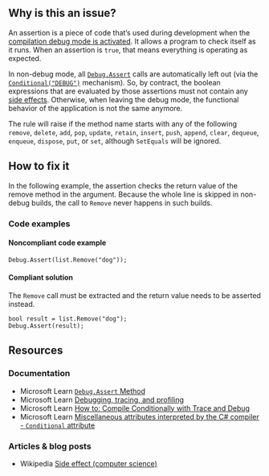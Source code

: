 ## Why is this an issue?

An assertion is a piece of code that’s used during development when the [compilation debug mode is activated](https://learn.microsoft.com/en-us/visualstudio/debugger/how-to-set-debug-and-release-configurations). It
allows a program to check itself as it runs. When an assertion is `true`, that means everything is operating as expected.

In non-debug mode, all [`Debug.Assert`](https://learn.microsoft.com/en-us/dotnet/api/system.diagnostics.debug.assert) calls
are automatically left out (via the [`Conditional("DEBUG")`](https://learn.microsoft.com/en-us/dotnet/api/system.diagnostics.conditionalattribute) mechanism). So, by
contract, the boolean expressions that are evaluated by those assertions must not contain any [side effects](https://en.wikipedia.org/wiki/Side_effect_%28computer_science%29). Otherwise, when leaving the debug mode, the functional behavior
of the application is not the same anymore.

The rule will raise if the method name starts with any of the following `remove`, `delete`, `add`,
`pop`, `update`, `retain`, `insert`, `push`, `append`, `clear`,
`dequeue`, `enqueue`, `dispose`, `put`, or `set`, although `SetEquals` will be
ignored.

## How to fix it

In the following example, the assertion checks the return value of the remove method in the argument. Because the whole line is skipped in
non-debug builds, the call to `Remove` never happens in such builds.

### Code examples

#### Noncompliant code example

    Debug.Assert(list.Remove("dog"));

#### Compliant solution

The `Remove` call must be extracted and the return value needs to be asserted instead.

    bool result = list.Remove("dog");
    Debug.Assert(result);

## Resources

### Documentation

-   Microsoft Learn [`Debug.Assert` Method](https://learn.microsoft.com/en-us/dotnet/api/system.diagnostics.debug.assert/)
-   Microsoft Learn [Debugging, tracing, and profiling](https://learn.microsoft.com/en-us/dotnet/framework/debug-trace-profile/)
-   Microsoft Learn [How to: Compile
  Conditionally with Trace and Debug](https://learn.microsoft.com/en-us/dotnet/framework/debug-trace-profile/how-to-compile-conditionally-with-trace-and-debug)
-   Microsoft Learn [Miscellaneous attributes
  interpreted by the C# compiler - `Conditional` attribute](https://learn.microsoft.com/en-us/dotnet/csharp/language-reference/attributes/general#conditional-attribute)

### Articles & blog posts

-   Wikipedia [Side effect (computer science)](https://en.wikipedia.org/wiki/Side_effect_%28computer_science%29)
